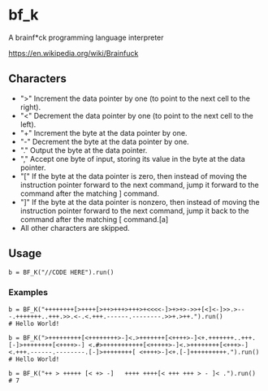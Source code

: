 # bf_k
A brainf*ck programming language interpreter

https://en.wikipedia.org/wiki/Brainfuck

## Characters

* ">"	Increment the data pointer by one (to point to the next cell to the right).
* "<"	Decrement the data pointer by one (to point to the next cell to the left).
* "+"	Increment the byte at the data pointer by one.
*	"-" Decrement the byte at the data pointer by one.
* "."	Output the byte at the data pointer.
* ","	Accept one byte of input, storing its value in the byte at the data pointer.
* "["	If the byte at the data pointer is zero, then instead of moving the instruction pointer forward to the next command, jump it forward to the command after the matching ] command.
* "]"	If the byte at the data pointer is nonzero, then instead of moving the instruction pointer forward to the next command, jump it back to the command after the matching [ command.[a]
* All other characters are skipped.

## Usage

```
b = BF_K("//CODE HERE").run()

```

### Examples

```
b = BF_K("++++++++[>++++[>++>+++>+++>+<<<<-]>+>+>->>+[<]<-]>>.>---.+++++++..+++.>>.<-.<.+++.------.--------.>>+.>++.").run()
# Hello World!

b = BF_K(">+++++++++[<++++++++>-]<.>+++++++[<++++>-]<+.+++++++..+++.[-]>++++++++[<++++>-] <.#>+++++++++++[<+++++>-]<.>++++++++[<+++>-]<.+++.------.--------.[-]>++++++++[ <++++>-]<+.[-]++++++++++.").run()
# Hello World!

b = BF_K("++ > +++++ [< +> -]   ++++ ++++[< +++ +++ > - ]< .").run()
# 7
```
